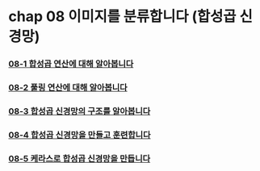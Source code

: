 # chap 08 이미지를 분류합니다 (합성곱 신경망)

### [08-1 합성곱 연산에 대해 알아봅니다](https://github.com/hyunmin0317/DeepLearning_Study/blob/master/chap08/section1/chap08-1.md)

### [08-2 풀링 연산에 대해 알아봅니다](https://github.com/hyunmin0317/DeepLearning_Study/blob/master/chap08/section2/chap08-2.md)

### [08-3 합성곱 신경망의 구조를 알아봅니다](https://github.com/hyunmin0317/DeepLearning_Study/blob/master/chap08/section3/chap08-3.md)

### [08-4 합성곱 신경망을 만들고 훈련합니다](https://github.com/hyunmin0317/DeepLearning_Study/blob/master/chap08/section4/chap08-4.md)

### [08-5 케라스로 합성곱 신경망을 만듭니다](https://github.com/hyunmin0317/DeepLearning_Study/blob/master/chap08/section5/chap08-5.md)
